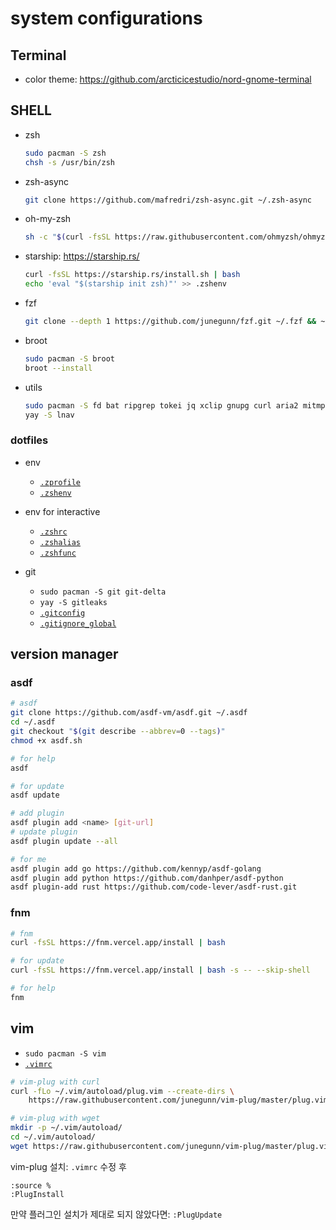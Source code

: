 # system configurations

## Terminal

- color theme: <https://github.com/arcticicestudio/nord-gnome-terminal>

## SHELL

- zsh

  ```sh
  sudo pacman -S zsh
  chsh -s /usr/bin/zsh
  ```

- zsh-async

  ```sh
  git clone https://github.com/mafredri/zsh-async.git ~/.zsh-async
  ```

- oh-my-zsh

  ```sh
  sh -c "$(curl -fsSL https://raw.githubusercontent.com/ohmyzsh/ohmyzsh/master/tools/install.sh)"
  ```

- starship: <https://starship.rs/>

  ```sh
  curl -fsSL https://starship.rs/install.sh | bash
  echo 'eval "$(starship init zsh)"' >> .zshenv
  ```

- fzf

  ```sh
  git clone --depth 1 https://github.com/junegunn/fzf.git ~/.fzf && ~/.fzf/install
  ```

- broot

  ```sh
  sudo pacman -S broot
  broot --install
  ```

- utils

  ```sh
  sudo pacman -S fd bat ripgrep tokei jq xclip gnupg curl aria2 mitmproxy
  yay -S lnav
  ```

### dotfiles

- env

  - [`.zprofile`](./.zprofile)
  - [`.zshenv`](./.zshenv)

- env for interactive

  - [`.zshrc`](./.zshrc)
  - [`.zshalias`](./.zshalias)
  - [`.zshfunc`](./.zshfunc)

- git

  - `sudo pacman -S git git-delta`
  - `yay -S gitleaks`
  - [`.gitconfig`](./.gitconfig)
  - [`.gitignore_global`](./.gitignore_global)

## version manager

### asdf

```sh
# asdf
git clone https://github.com/asdf-vm/asdf.git ~/.asdf
cd ~/.asdf
git checkout "$(git describe --abbrev=0 --tags)"
chmod +x asdf.sh

# for help
asdf

# for update
asdf update

# add plugin
asdf plugin add <name> [git-url]
# update plugin
asdf plugin update --all

# for me
asdf plugin add go https://github.com/kennyp/asdf-golang
asdf plugin add python https://github.com/danhper/asdf-python
asdf plugin-add rust https://github.com/code-lever/asdf-rust.git
```

### fnm

```sh
# fnm
curl -fsSL https://fnm.vercel.app/install | bash

# for update
curl -fsSL https://fnm.vercel.app/install | bash -s -- --skip-shell

# for help
fnm
```

## vim

- `sudo pacman -S vim`
- [`.vimrc`](./.vimrc)

```sh
# vim-plug with curl
curl -fLo ~/.vim/autoload/plug.vim --create-dirs \
    https://raw.githubusercontent.com/junegunn/vim-plug/master/plug.vim

# vim-plug with wget
mkdir -p ~/.vim/autoload/
cd ~/.vim/autoload/
wget https://raw.githubusercontent.com/junegunn/vim-plug/master/plug.vim
```

vim-plug 설치: `.vimrc` 수정 후

```vim
:source %
:PlugInstall
```

만약 플러그인 설치가 제대로 되지 않았다면: `:PlugUpdate`
